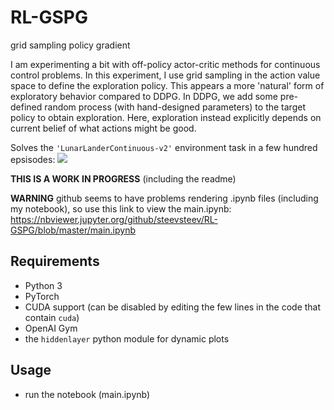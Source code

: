 # RL-GSPG
grid sampling policy gradient

I am experimenting a bit with off-policy actor-critic methods for continuous control problems.
In this experiment, I use grid sampling in the action value space to define the exploration policy.
This appears a more 'natural' form of exploratory behavior compared to DDPG.
In DDPG, we add some pre-defined random process (with hand-designed parameters) to the target policy to obtain exploration.
Here, exploration instead explicitly depends on current belief of what actions might be good.

Solves the `'LunarLanderContinuous-v2'` environment task in a few hundred epsisodes:
![](https://github.com/steevsteev/RL-GSPG/blob/master/assets/learning_curve.png)

**THIS IS A WORK IN PROGRESS** (including the readme)

**WARNING** github seems to have problems rendering .ipynb files (including my notebook), so use this link to view the main.ipynb: https://nbviewer.jupyter.org/github/steevsteev/RL-GSPG/blob/master/main.ipynb

## Requirements
* Python 3
* PyTorch
* CUDA support (can be disabled by editing the few lines in the code that contain `cuda`)
* OpenAI Gym
* the `hiddenlayer` python module for dynamic plots

## Usage
* run the notebook (main.ipynb)
